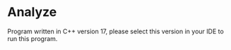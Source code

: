 # Analyze
Program written in C++ version 17, please select this version in your IDE to run this program.
